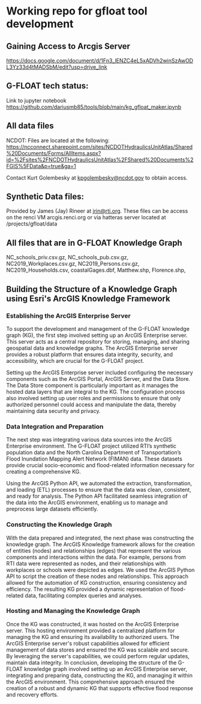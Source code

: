 # Working repo for gfloat tool development

## Gaining Access to Arcgis Server
https://docs.google.com/document/d/1Fn3_lENZC4eL5xADVh2winSzAwODL3Yz33d4tMADSbM/edit?usp=drive_link

## G-FLOAT tech status:
Link to jupyter notebook
https://github.com/dariusmb85/tools/blob/main/kg_gfloat_maker.ipynb

## All data files
NCDOT: Files are located at the following:
https://ncconnect.sharepoint.com/sites/NCDOTHydraulicsUnitAtlas/Shared%20Documents/Forms/AllItems.aspx?id=%2Fsites%2FNCDOTHydraulicsUnitAtlas%2FShared%20Documents%2FGIS%5FData&p=true&ga=1

Contact Kurt Golembesky at kpgolembesky@ncdot.gov to obtain access. 

## Synthetic Data files: 
Provided by James (Jay) Rineer at jrin@rti.org. These files can be access on the renci VM arcgis.renci.org or via hatteras server located at 
/projects/gfloat/data

## All files that are in G-FLOAT Knowledge Graph
NC_schools_priv.csv.gz, 
NC_schools_pub.csv.gz, 
NC2019_Workplaces.csv.gz, 
NC2019_Persons.csv.gz, 
NC2019_Households.csv, 
coastalGages.dbf, 
Matthew.shp, 
Florence.shp, 

## Building the Structure of a Knowledge Graph using Esri's ArcGIS Knowledge Framework

### Establishing the ArcGIS Enterprise Server
To support the development and management of the G-FLOAT knowledge graph (KG), the first step involved setting up an ArcGIS Enterprise server. This server acts as a central repository for storing, managing, and sharing geospatial data and knowledge graphs. The ArcGIS Enterprise server provides a robust platform that ensures data integrity, security, and accessibility, which are crucial for the G-FLOAT project.

Setting up the ArcGIS Enterprise server included configuring the necessary components such as the ArcGIS Portal, ArcGIS Server, and the Data Store. The Data Store component is particularly important as it manages the hosted data layers that are integral to the KG. The configuration process also involved setting up user roles and permissions to ensure that only authorized personnel could access and manipulate the data, thereby maintaining data security and privacy.

### Data Integration and Preparation

The next step was integrating various data sources into the ArcGIS Enterprise environment. The G-FLOAT project utilized RTI’s synthetic population data and the North Carolina Department of Transportation’s Flood Inundation Mapping Alert Network (FIMAN) data. These datasets provide crucial socio-economic and flood-related information necessary for creating a comprehensive KG.

Using the ArcGIS Python API, we automated the extraction, transformation, and loading (ETL) processes to ensure that the data was clean, consistent, and ready for analysis. The Python API facilitated seamless integration of the data into the ArcGIS environment, enabling us to manage and preprocess large datasets efficiently.

### Constructing the Knowledge Graph
With the data prepared and integrated, the next phase was constructing the knowledge graph. The ArcGIS Knowledge framework allows for the creation of entities (nodes) and relationships (edges) that represent the various components and interactions within the data. For example, persons from RTI data were represented as nodes, and their relationships with workplaces or schools were depicted as edges.
We used the ArcGIS Python API to script the creation of these nodes and relationships. This approach allowed for the automation of KG construction, ensuring consistency and efficiency. The resulting KG provided a dynamic representation of flood-related data, facilitating complex queries and analyses.

### Hosting and Managing the Knowledge Graph
Once the KG was constructed, it was hosted on the ArcGIS Enterprise server. This hosting environment provided a centralized platform for managing the KG and ensuring its availability to authorized users. The ArcGIS Enterprise server's robust capabilities allowed for efficient management of data stores and ensured the KG was scalable and secure.
By leveraging the server's capabilities, we could perform regular updates, maintain data integrity. In conclusion, developing the structure of the G-FLOAT knowledge graph involved setting up an ArcGIS Enterprise server, integrating and preparing data, constructing the KG, and managing it within the ArcGIS environment. This comprehensive approach ensured the creation of a robust and dynamic KG that supports effective flood response and recovery efforts.
